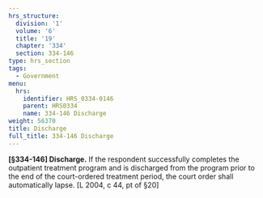 ```yaml
---
hrs_structure:
  division: '1'
  volume: '6'
  title: '19'
  chapter: '334'
  section: 334-146
type: hrs_section
tags:
  - Government
menu:
  hrs:
    identifier: HRS_0334-0146
    parent: HRS0334
    name: 334-146 Discharge
weight: 56370
title: Discharge
full_title: 334-146 Discharge
---
```

**[§334-146] Discharge.** If the respondent successfully completes the outpatient treatment program and is discharged from the program prior to the end of the court-ordered treatment period, the court order shall automatically lapse. [L 2004, c 44, pt of §20]